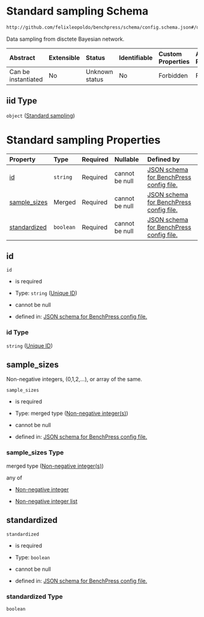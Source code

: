 # Standard sampling Schema

```txt
http://github.com/felixleopoldo/benchpress/schema/config.schema.json#/definitions/iid
```

Data sampling from disctete Bayesian network.

| Abstract            | Extensible | Status         | Identifiable | Custom Properties | Additional Properties | Access Restrictions | Defined In                                                                    |
| :------------------ | :--------- | :------------- | :----------- | :---------------- | :-------------------- | :------------------ | :---------------------------------------------------------------------------- |
| Can be instantiated | No         | Unknown status | No           | Forbidden         | Forbidden             | none                | [config.schema.json*](../../../out/config.schema.json "open original schema") |

## iid Type

`object` ([Standard sampling](config-definitions-standard-sampling.md))

# Standard sampling Properties

| Property                      | Type      | Required | Nullable       | Defined by                                                                                                                                                                                                                 |
| :---------------------------- | :-------- | :------- | :------------- | :------------------------------------------------------------------------------------------------------------------------------------------------------------------------------------------------------------------------- |
| [id](#id)                     | `string`  | Required | cannot be null | [JSON schema for BenchPress config file.](config-definitions-standard-sampling-properties-unique-id.md "http://github.com/felixleopoldo/benchpress/schema/config.schema.json#/definitions/iid/properties/id")              |
| [sample_sizes](#sample_sizes) | Merged    | Required | cannot be null | [JSON schema for BenchPress config file.](config-definitions-non-negative-integers.md "http://github.com/felixleopoldo/benchpress/schema/config.schema.json#/definitions/iid/properties/sample_sizes")                     |
| [standardized](#standardized) | `boolean` | Required | cannot be null | [JSON schema for BenchPress config file.](config-definitions-standard-sampling-properties-standardized.md "http://github.com/felixleopoldo/benchpress/schema/config.schema.json#/definitions/iid/properties/standardized") |

## id



`id`

*   is required

*   Type: `string` ([Unique ID](config-definitions-standard-sampling-properties-unique-id.md))

*   cannot be null

*   defined in: [JSON schema for BenchPress config file.](config-definitions-standard-sampling-properties-unique-id.md "http://github.com/felixleopoldo/benchpress/schema/config.schema.json#/definitions/iid/properties/id")

### id Type

`string` ([Unique ID](config-definitions-standard-sampling-properties-unique-id.md))

## sample_sizes

Non-negative integers, (0,1,2,...), or array of the same.

`sample_sizes`

*   is required

*   Type: merged type ([Non-negative integer(s)](config-definitions-non-negative-integers.md))

*   cannot be null

*   defined in: [JSON schema for BenchPress config file.](config-definitions-non-negative-integers.md "http://github.com/felixleopoldo/benchpress/schema/config.schema.json#/definitions/iid/properties/sample_sizes")

### sample_sizes Type

merged type ([Non-negative integer(s)](config-definitions-non-negative-integers.md))

any of

*   [Non-negative integer](config-definitions-non-negative-integers-anyof-non-negative-integer.md "check type definition")

*   [Non-negative integer list](config-definitions-non-negative-integers-anyof-non-negative-integer-list.md "check type definition")

## standardized



`standardized`

*   is required

*   Type: `boolean`

*   cannot be null

*   defined in: [JSON schema for BenchPress config file.](config-definitions-standard-sampling-properties-standardized.md "http://github.com/felixleopoldo/benchpress/schema/config.schema.json#/definitions/iid/properties/standardized")

### standardized Type

`boolean`
